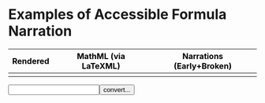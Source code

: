 # Examples of Accessible Formula Narration

<table style="color:black;">
  <thead>
    <tr>
      <th>Rendered</th>
      <th>MathML (via LaTeXML)</th>
      <th>Narrations (Early+Broken)</th>
    </tr>
  </thead>
  <tbody>
    <tr>
      <td> </td>
      <td> </td>
      <td> </td>
    </tr>
  </tbody>
</table>

<form><input id='freetex' name='formula' type='text'><input type="submit" value="convert..."></form>

<script src="/tiny-mathml-a11y-demo/LaTeXML-maybeMathjax.js"></script>
<link rel="stylesheet" title="Github Gist" href="https://highlightjs.org/static/demo/styles/github-gist.css">
<script src="https://code.jquery.com/jquery-3.5.1.min.js"></script>
<script src="https://cdnjs.cloudflare.com/ajax/libs/highlight.js/10.1.1/highlight.min.js"></script>
<script charset="UTF-8" src="https://cdnjs.cloudflare.com/ajax/libs/highlight.js/10.1.1/languages/xml.min.js"></script>
<script src="/tiny-mathml-a11y-demo/mini_narrate.js"></script>
<script src="/tiny-mathml-a11y-demo/a11y.js"></script>
